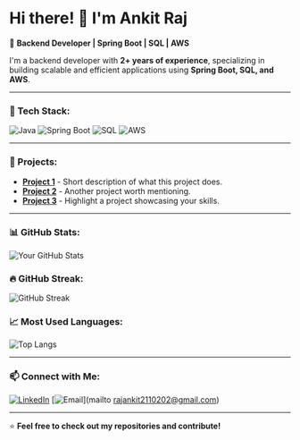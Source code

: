 # Hi there! 👋 I'm Ankit Raj 

🚀 **Backend Developer | Spring Boot | SQL | AWS**

I'm a backend developer with **2+ years of experience**, specializing in building scalable and efficient applications using **Spring Boot, SQL, and AWS**.

---

### 🔧 Tech Stack:
![Java](https://img.shields.io/badge/Java-ED8B00?style=for-the-badge&logo=java&logoColor=white)
![Spring Boot](https://img.shields.io/badge/Spring%20Boot-6DB33F?style=for-the-badge&logo=spring-boot&logoColor=white)
![SQL](https://img.shields.io/badge/SQL-4479A1?style=for-the-badge&logo=mysql&logoColor=white)
![AWS](https://img.shields.io/badge/AWS-FF9900?style=for-the-badge&logo=amazonaws&logoColor=white)

---

### 📌 Projects:
- **[Project 1](#)** - Short description of what this project does.
- **[Project 2](#)** - Another project worth mentioning.
- **[Project 3](#)** - Highlight a project showcasing your skills.

---

### 📊 GitHub Stats:
![Your GitHub Stats](https://github-readme-stats.vercel.app/api?username=Ankit-raj2110203&show_icons=true&theme=dark)

### 🔥 GitHub Streak:
![GitHub Streak](https://streak-stats.demolab.com?user=Ankit-raj2110203&theme=dark)

### 📈 Most Used Languages:
![Top Langs](https://github-readme-stats.vercel.app/api/top-langs/?username=Ankit-raj2110203&layout=compact&theme=dark)

---

### 📫 Connect with Me:
[![LinkedIn](https://img.shields.io/badge/LinkedIn-blue?style=for-the-badge&logo=linkedin)](https://www.linkedin.com/in/your-profile)
[![Email](https://img.shields.io/badge/Email-D14836?style=for-the-badge&logo=gmail&logoColor=white)](mailto rajankit2110202@gmail.com)

---

⭐ **Feel free to check out my repositories and contribute!**
